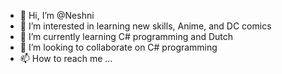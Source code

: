 - 👋 Hi, I’m @Neshni
- 👀 I’m interested in learning new skills, Anime, and DC comics
- 🌱 I’m currently learning C# programming and Dutch
- 💞️ I’m looking to collaborate on C# programming
- 📫 How to reach me ...

<!---
Neshni/Neshni is a ✨ special ✨ repository because its `README.md` (this file) appears on your GitHub profile.
You can click the Preview link to take a look at your changes.
--->
